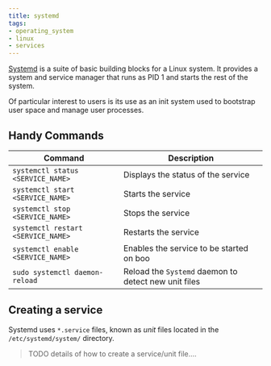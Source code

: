 ```yaml
---
title: systemd
tags:
- operating_system
- linux
- services
---
```


[Systemd](https://systemd.io/) is a suite of basic building blocks for a Linux system. 
It provides a system and service manager that runs as PID 1 and starts the rest of the system.
<!--more-->
Of particular interest to users is its use as an init system used to bootstrap user space and manage user processes.

## Handy Commands

| Command                            | Description                                          |
|------------------------------------|------------------------------------------------------|
| `systemctl status <SERVICE_NAME>`  | Displays the status of the service                   | 
| `systemctl start <SERVICE_NAME>`   | Starts the service                                   | 
| `systemctl stop <SERVICE_NAME>`    | Stops the service                                    | 
| `systemctl restart <SERVICE_NAME>` | Restarts the service                                 | 
| `systemctl enable <SERVICE_NAME>`  | Enables the service to be started on boo             |
| `sudo systemctl daemon-reload`     | Reload the `Systemd` daemon to detect new unit files |


## Creating a service

Systemd uses `*.service` files, known as _unit_ files located in the `/etc/systemd/system/` directory.

> TODO details of how to create a service/unit file....



